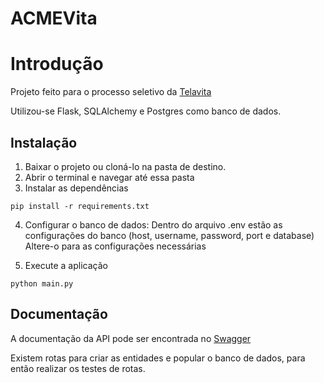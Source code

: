 # ACMEVita

# Introdução

Projeto feito para o processo seletivo da [Telavita](https://www.telavita.com.br/) 

Utilizou-se Flask, SQLAlchemy e Postgres como banco de dados.

## Instalação

1. Baixar o projeto ou cloná-lo na pasta de destino.
2. Abrir o terminal e navegar até essa pasta
3. Instalar as dependências
```shell
pip install -r requirements.txt
```
4. Configurar o banco de dados:
  Dentro do arquivo .env estão as configurações do banco (host, username, password, port e database)
  Altere-o para as configurações necessárias
  
5. Execute a aplicação
```shell
python main.py
```

## Documentação

A documentação da API pode ser encontrada no [Swagger](https://app.swaggerhub.com/apis/felbarboza/ACMEVita/1.0.0)

Existem rotas para criar as entidades e popular o banco de dados, para então realizar os testes de rotas.
